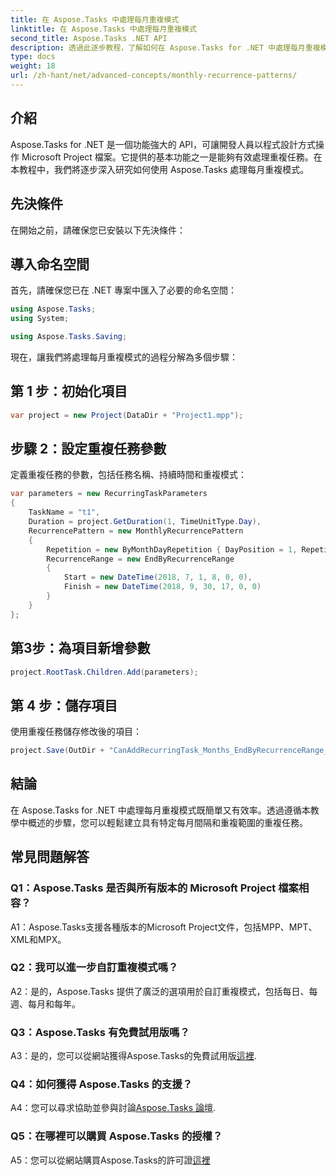```yaml
---
title: 在 Aspose.Tasks 中處理每月重複模式
linktitle: 在 Aspose.Tasks 中處理每月重複模式
second_title: Aspose.Tasks .NET API
description: 透過此逐步教程，了解如何在 Aspose.Tasks for .NET 中處理每月重複模式。
type: docs
weight: 18
url: /zh-hant/net/advanced-concepts/monthly-recurrence-patterns/
---
```

## 介紹

Aspose.Tasks for .NET 是一個功能強大的 API，可讓開發人員以程式設計方式操作 Microsoft Project 檔案。它提供的基本功能之一是能夠有效處理重複任務。在本教程中，我們將逐步深入研究如何使用 Aspose.Tasks 處理每月重複模式。

## 先決條件

在開始之前，請確保您已安裝以下先決條件：

## 導入命名空間

首先，請確保您已在 .NET 專案中匯入了必要的命名空間：

```csharp
using Aspose.Tasks;
using System;

using Aspose.Tasks.Saving;
```

現在，讓我們將處理每月重複模式的過程分解為多個步驟：

## 第 1 步：初始化項目

```csharp
var project = new Project(DataDir + "Project1.mpp");
```

## 步驟 2：設定重複任務參數

定義重複任務的參數，包括任務名稱、持續時間和重複模式：

```csharp
var parameters = new RecurringTaskParameters
{
    TaskName = "t1",
    Duration = project.GetDuration(1, TimeUnitType.Day),
    RecurrencePattern = new MonthlyRecurrencePattern
    {
        Repetition = new ByMonthDayRepetition { DayPosition = 1, RepetitionInterval = 2 },
        RecurrenceRange = new EndByRecurrenceRange
        {
            Start = new DateTime(2018, 7, 1, 8, 0, 0),
            Finish = new DateTime(2018, 9, 30, 17, 0, 0)
        }
    }
};
```

## 第3步：為項目新增參數

```csharp
project.RootTask.Children.Add(parameters);
```

## 第 4 步：儲存項目

使用重複任務儲存修改後的項目：

```csharp
project.Save(OutDir + "CanAddRecurringTask_Months_EndByRecurrenceRange_Test_out.mpp", SaveFileFormat.Mpp);
```

## 結論

在 Aspose.Tasks for .NET 中處理每月重複模式既簡單又有效率。透過遵循本教學中概述的步驟，您可以輕鬆建立具有特定每月間隔和重複範圍的重複任務。

## 常見問題解答

### Q1：Aspose.Tasks 是否與所有版本的 Microsoft Project 檔案相容？

A1：Aspose.Tasks支援各種版本的Microsoft Project文件，包括MPP、MPT、XML和MPX。

### Q2：我可以進一步自訂重複模式嗎？

A2：是的，Aspose.Tasks 提供了廣泛的選項用於自訂重複模式，包括每日、每週、每月和每年。

### Q3：Aspose.Tasks 有免費試用版嗎？

 A3：是的，您可以從網站獲得Aspose.Tasks的免費試用版[這裡](https://releases.aspose.com/).

### Q4：如何獲得 Aspose.Tasks 的支援？

 A4：您可以尋求協助並參與討論[Aspose.Tasks 論壇](https://forum.aspose.com/c/tasks/15).

### Q5：在哪裡可以購買 Aspose.Tasks 的授權？

 A5：您可以從網站購買Aspose.Tasks的許可證[這裡](https://purchase.aspose.com/buy)